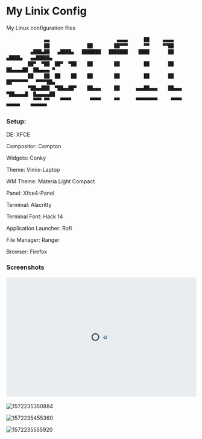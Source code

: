# My Linix Config

My Linux configuration files

```
              ▄▄                         ▄▄▄▄      ██     ▄▄▄▄
              ██              ██        ██▀▀▀      ▀▀     ▀▀██
         ▄███▄██   ▄████▄   ███████   ███████    ████       ██       ▄████▄   ▄▄█████▄
        ██▀  ▀██  ██▀  ▀██    ██        ██         ██       ██      ██▄▄▄▄██  ██▄▄▄▄ ▀
        ██    ██  ██    ██    ██        ██         ██       ██      ██▀▀▀▀▀▀   ▀▀▀▀██▄
        ▀██▄▄███  ▀██▄▄██▀    ██▄▄▄     ██      ▄▄▄██▄▄▄    ██▄▄▄   ▀██▄▄▄▄█  █▄▄▄▄▄██
          ▀▀▀ ▀▀    ▀▀▀▀       ▀▀▀▀     ▀▀      ▀▀▀▀▀▀▀▀     ▀▀▀▀     ▀▀▀▀▀    ▀▀▀▀▀▀
```





### Setup:

DE: XFCE

Compositor: Compton

Widgets: Conky

Theme: Vimix-Laptop

WM Theme: Materia Light Compact

Panel: Xfce4-Panel

Terminal: Alacritty

Terminal Font: Hack 14

Application Launcher: Rofi

File Manager: Ranger

Browser: Firefox



### Screenshots

![1572235295713](https://raw.githubusercontent.com/b4skyx/dotfiles/master/README.assets/1572235295713.png)



![1572235350884](https://raw.githubusercontent.com/b4skyx/dotfiles/master/README.assets/1572235350884.png)



![1572235455360](https://raw.githubusercontent.com/b4skyx/dotfiles/master/README.assets/1572235455360.png)



![1572235555920](https://raw.githubusercontent.com/b4skyx/dotfiles/master/README.assets/1572235555920.png)





